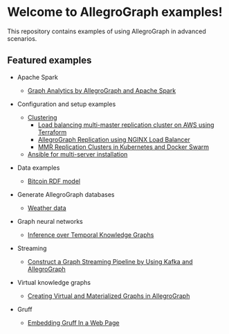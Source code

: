# Welcome to AllegroGraph examples!

This repository contains examples of using AllegroGraph in advanced scenarios.

## Featured examples

* Apache Spark
  * [Graph Analytics by AllegroGraph and Apache Spark](spark/AGSpark.ipynb)

* Configuration and setup examples
  * [Clustering](clustering)
    * [Load balancing multi-master replication cluster on AWS using Terraform](clustering/terraform-elb/using-terraform.md)
    * [AllegroGraph Replication using NGINX Load Balancer](clustering/misc/using-nginx-load-balancer.md)
    * [MMR Replication Clusters in Kubernetes and Docker Swarm](clustering/kubernetes/mmr/kubernetes-mmr.md)
  * [Ansible for multi-server installation](ansible)
* Data examples
  * [Bitcoin RDF model](data/bitcoin)

* Generate AllegroGraph databases
  * [Weather data](generators/weather/weather.md)

* Graph neural networks
  * [Inference over Temporal Knowledge Graphs](gnn/Events2018.ipynb)

* Streaming
  * [Construct a Graph Streaming Pipeline by Using Kafka and AllegroGraph](streaming/kafka/README.md)

* Virtual knowledge graphs
  * [Creating Virtual and Materialized Graphs in AllegroGraph](ontop/README.md)

* Gruff
  * [Embedding Gruff In a Web Page](gruff/readme.md)

